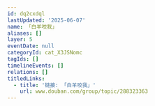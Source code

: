 ```yaml
---
id: dq2cxdql
lastUpdated: '2025-06-07'
name: 「白羊咬我」
aliases: []
layer: 5
eventDate: null
categoryId: cat_X3JSNomc
tagIds: []
timelineEvents: []
relations: []
titledLinks:
  - title: '链接: 「白羊咬我」'
    url: www.douban.com/group/topic/288323363
---
```


